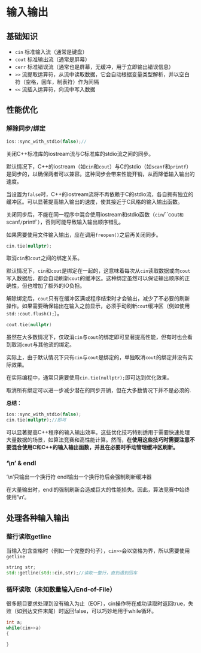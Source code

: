 # 输入输出

##	基础知识

- `cin` 标准输入流（通常是键盘）
- `cout` 标准输出流（通常是屏幕）
- `cerr` 标准错误流（通常也是屏幕，无缓冲，用于立即输出错误信息）
- `>>`  流提取运算符，从流中读取数据，它会自动根据变量类型解析，并以空白符（空格，回车，制表符）作为间隔
- `<<` 流插入运算符，向流中写入数据

## 性能优化

### 解除同步/绑定

```cpp
ios::sync_with_stdio(false);//
```

关闭C++标准库的iostream流与C标准库的stdio流之间的同步。

默认情况下，C++的iostream（如`cin`和`cout`）与C的stdio（如`scanf`和`printf`）是同步的，以确保两者可以兼容。这种同步会带来性能开销，从而降低输入输出的速度。

当设置为`false`时，C++的iostream流将不再依赖于C的stdio流，各自拥有独立的缓冲区。可以显著提高输入输出的速度，使其接近于C风格的输入输出函数。

关闭同步后，不能在同一程序中混合使用iostream和stdio函数（`cin`/``cout`和`scanf`/`printf`），否则可能导致输入输出顺序错乱。

如果需要使用文件输入输出，应在调用`freopen()`之后再关闭同步。

```cpp
cin.tie(nullptr);
```

取消`cin`和`cout`之间的绑定关系。

默认情况下，`cin`和`cout`是绑定在一起的，这意味着每次从`cin`读取数据或向`cout`写入数据后，都会自动刷新`cout`的缓冲区。这种绑定虽然可以保证输出顺序的正确性，但也增加了额外的IO负担。

解除绑定后，`cout`只有在缓冲区满或程序结束时才会输出，减少了不必要的刷新操作。如果需要确保输出在输入之前显示，必须手动刷新`cout`缓冲区（例如使用`std::cout.flush();`）。

```cpp
cout.tie(nullptr)
```

虽然在大多数情况下，仅取消`cin`与`cout`的绑定即可显著提高性能，但有时也会看到取消`cout`与其他流的绑定。

实际上，由于默认情况下只有`cin`与`cout`是绑定的，单独取消`cout`的绑定并没有实际效果。

在实际编程中，通常只需要使用`cin.tie(nullptr);`即可达到优化效果。

取消所有绑定可以进一步减少潜在的同步开销，但在大多数情况下并不是必须的.

**总结**：

```cpp
ios::sync_with_stdio(false);
cin.tie(nullptr);//即可
```

可以显著提高C++程序的输入输出效率。这些优化技巧特别适用于需要快速处理大量数据的场景，如算法竞赛和高性能计算。然而，**在使用这些技巧时需要注意不要混合使用C和C++的输入输出函数，并且在必要时手动管理缓冲区刷新。**

### ‘\n’ & endl

‘\n’只输出一个换行符
endl输出一个换行符后会强制刷新缓冲器

在大量输出时，endl的强制刷新会造成巨大的性能损失。因此，算法竞赛中始终使用‘\n’。

## 处理各种输入输出

### 整行读取getline

当输入包含空格时（例如一个完整的句子），`cin>>`会以空格为界，所以需要使用`getline`

```c++
string str;
std::getline(std::cin,str);//读取一整行，直到遇到回车
```

### 循环读取（未知数量输入/End-of-File）

很多题目要求处理到没有输入为止（EOF），cin操作符在成功读取时返回true，失败（如到达文件末尾）时返回false，可以巧妙地用于while循环。

```c++
int a;
while(cin>>a)
{

}
```

